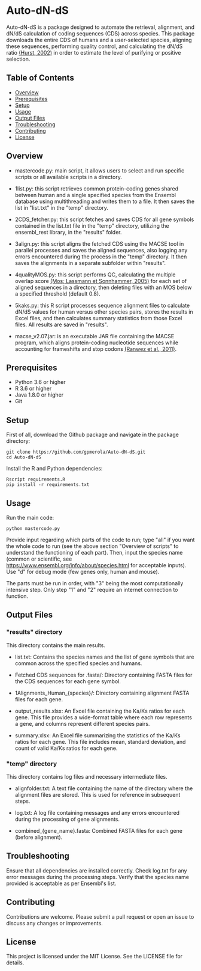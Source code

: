 # Auto-dN-dS
Auto-dN-dS is a package designed to automate the retrieval, alignment, and dN/dS calculation of coding sequences (CDS) across species. This package downloads the entire CDS of humans and a user-selected species, aligning these sequences, performing quality control, and calculating the dN/dS ratio [(Hurst, 2002)](https://pubmed.ncbi.nlm.nih.gov/12175810/) in order to estimate the level of purifying or positive selection.

## Table of Contents

- [Overview](#overview)
- [Prerequisites](#prerequisites)
- [Setup](#setup)
- [Usage](#usage)
- [Output Files](#output-files)
- [Troubleshooting](#troubleshooting)
- [Contributing](#contributing)
- [License](#license)

## Overview
  - mastercode.py: main script, it allows users to select and run specific scripts or all available scripts in a directory.

  - 1list.py: this script retrieves common protein-coding genes shared between human and a single specified species from the Ensembl database using multithreading and writes them to a file. It then saves the list in "list.txt" in the "temp" directory.

  - 2CDS_fetcher.py: this script fetches and saves CDS for all gene symbols contained in the list.txt file in the "temp" directory, utilizing the ensembl_rest library, in the "results" folder.

  - 3align.py: this script aligns the fetched CDS using the MACSE tool in parallel processes and saves the aligned sequences, also logging any errors encountered during the process in the "temp" directory. It then saves the alignments in a separate subfolder within "results".

  - 4qualityMOS.py: this script performs QC, calculating the multiple overlap score [(Mos; Lassmann et Sonnhammer, 2005)](https://academic.oup.com/nar/article/33/22/7120/1333952) for each set of aligned sequences in a directory, then deleting files with an MOS below a specified threshold (default 0.8).

  - 5kaks.py: this R script processes sequence alignment files to calculate dN/dS values for human versus other species pairs, stores the results in Excel files, and then calculates summary statistics from those Excel files. All results are saved in "results".

  - macse_v2.07.jar: is an executable JAR file containing the MACSE program, which aligns protein-coding nucleotide sequences while accounting for frameshifts and stop codons [(Ranwez et al., 2011)](https://journals.plos.org/plosone/article?id=10.1371/journal.pone.0022594).

## Prerequisites
  - Python 3.6 or higher
  - R 3.6 or higher
  - Java 1.8.0 or higher
  - Git

## Setup
First of all, download the Github package and navigate in the package directory:

```console
git clone https://github.com/gpmerola/Auto-dN-dS.git
cd Auto-dN-dS
```

Install the R and Python dependencies:

```console
Rscript requirements.R
pip install -r requirements.txt
```

## Usage
Run the main code:

```console
python mastercode.py
```

Provide input regarding which parts of the code to run; type "all" if you want the whole code to run (see the above section "Overview of scripts" to understand the functioning of each part). Then, input the species name (common or scientific, see https://www.ensembl.org/info/about/species.html for acceptable inputs). Use "d" for debug mode (few genes only, human and mouse).
      
The parts must be run in order, with "3" being the most computationally intensive step. Only step "1" and "2" require an internet connection to function.

## Output Files

### "results" directory
This directory contains the main results.

  - list.txt: Contains the species names and the list of gene symbols that are common across the specified species and humans.

  - Fetched CDS sequences for <species>.fasta/: Directory containing FASTA files for the CDS sequences for each gene symbol.

  - 1Alignments_Human_{species}/: Directory containing alignment FASTA files for each gene.

  - output_results.xlsx: An Excel file containing the Ka/Ks ratios for each gene. This file provides a wide-format table where each row represents a gene, and columns represent different species pairs.

  - summary.xlsx: An Excel file summarizing the statistics of the Ka/Ks ratios for each gene. This file includes mean, standard deviation, and count of valid Ka/Ks ratios for each gene.

### "temp" directory
This directory contains log files and necessary intermediate files.

  - alignfolder.txt: A text file containing the name of the directory where the alignment files are stored. This is used for reference in subsequent steps.

  - log.txt: A log file containing messages and any errors encountered during the processing of gene alignments.

  - combined_{gene_name}.fasta: Combined FASTA files for each gene (before alignment).

## Troubleshooting
Ensure that all dependencies are installed correctly.
Check log.txt for any error messages during the processing steps.
Verify that the species name provided is acceptable as per Ensembl's list.

## Contributing
Contributions are welcome. Please submit a pull request or open an issue to discuss any changes or improvements.

## License
This project is licensed under the MIT License. See the LICENSE file for details.
